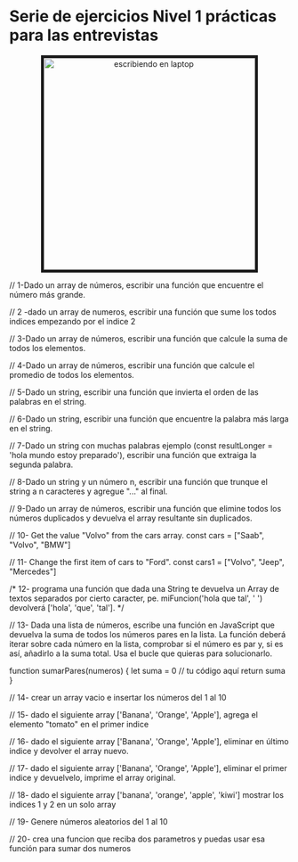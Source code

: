 
# Serie de ejercicios Nivel 1 prácticas para las entrevistas
<p align='center'>
<image src="https://cronicaglobal.elespanol.com/uploads/s1/78/53/03/6/coding-924920-1920.jpeg" width='380' alt="escribiendo en laptop" border="5px solid yellow">
</p>
// 1-Dado un array de números, escribir una función que encuentre el número más grande.</numero>

// 2 -dado un array de numeros, escribir una función que sume los todos indices empezando por el indice 2

// 3-Dado un array de números, escribir una función que calcule la suma de todos los elementos.

// 4-Dado un array de números, escribir una función que calcule el promedio de todos los elementos.

// 5-Dado un string, escribir una función que invierta el orden de las palabras en el string.

// 6-Dado un string, escribir una función que encuentre la palabra más larga en el string.

// 7-Dado un string con muchas palabras ejemplo (const resultLonger = 'hola  mundo  estoy  preparado'), escribir una función que extraiga la segunda palabra.

// 8-Dado un string y un número n, escribir una función que trunque el string a n caracteres y agregue "..." al final.

// 9-Dado un array de números, escribir una función que elimine todos los números duplicados y devuelva el array resultante sin duplicados.

// 10- Get the value "Volvo" from the cars array.
const cars = ["Saab", "Volvo", "BMW"]

// 11- Change the first item of cars to "Ford".
const cars1 = ["Volvo", "Jeep", "Mercedes"]


/* 12- programa una función que dada una String te devuelva un 
Array de textos separados por cierto caracter,
 pe. miFuncion('hola que tal', ' ') 
 devolverá ['hola', 'que', 'tal'].
  */

// 13- Dada una lista de números, escribe una función en JavaScript que devuelva la suma de todos los números pares en la lista. La función deberá iterar sobre cada número en la lista, comprobar si el número es par y, si es así, añadirlo a la suma total. Usa el bucle que quieras para solucionarlo.

function sumarPares(numeros) {
  let suma = 0
  // tu código aquí
  return suma
}

// 14- crear un array vacio e insertar los números del 1 al 10

// 15- dado el siguiente array ['Banana', 'Orange', 'Apple'], agrega el elemento "tomato" en el primer indice


// 16- dado el siguiente array ['Banana', 'Orange', 'Apple'], eliminar en último indice y devolver el array nuevo.

// 17- dado el siguiente array ['Banana', 'Orange', 'Apple'], eliminar el primer indice y devuelvelo, imprime el array original.

// 18- dado el siguiente array ['banana', 'orange', 'apple', 'kiwi'] mostrar los indices 1 y 2 en un solo array

// 19- Genere números aleatorios del 1 al 10 

// 20- crea una funcion que reciba dos parametros y puedas usar esa función para sumar dos numeros




